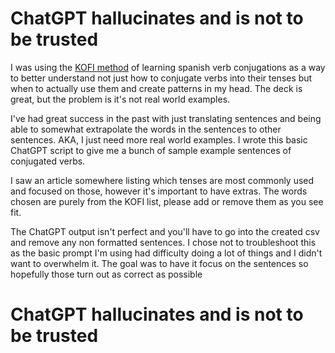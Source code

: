 # ChatGPT hallucinates and is not to be trusted

I was using the [KOFI method](https://www.asiteaboutnothing.net/w_ultimate_spanish_conjugation.php) of learning spanish verb conjugations as a way to better understand not just how to conjugate verbs into their tenses but when to actually use them and create patterns in my head. The deck is great, but the problem is it's not real world examples.

I've had great success in the past with just translating sentences and being able to somewhat extrapolate the words in the sentences to other sentences. AKA, I just need more real world examples. I wrote this basic ChatGPT script to give me a bunch of sample example sentences of conjugated verbs.

I saw an article somewhere listing which tenses are most commonly used and focused on those, however it's important to have extras. The words chosen are purely from the KOFI list, please add or remove them as you see fit.

The ChatGPT output isn't perfect and you'll have to go into the created csv and remove any non formatted sentences. I chose not to troubleshoot this as the basic prompt I'm using had difficulty doing a lot of things and I didn't want to overwhelm it. The goal was to have it focus on the sentences so hopefully those turn out as correct as possible

# ChatGPT hallucinates and is not to be trusted
